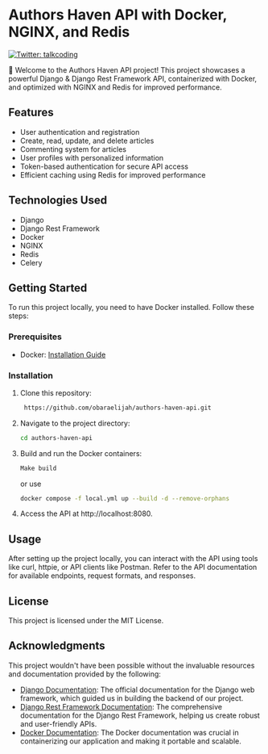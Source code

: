 # Authors Haven API with Docker, NGINX, and Redis

<p>
  <a href="https://twitter.com/talkcoding" target="_blank">
    <img alt="Twitter: talkcoding" src="https://img.shields.io/twitter/follow/Talkcoding.svg?style=social" />
  </a>
</p>

👋 Welcome to the Authors Haven API project! This project showcases a powerful Django & Django Rest Framework API, containerized with Docker, and optimized with NGINX and Redis for improved performance.

## Features

- User authentication and registration
- Create, read, update, and delete articles
- Commenting system for articles
- User profiles with personalized information
- Token-based authentication for secure API access
- Efficient caching using Redis for improved performance

## Technologies Used

- Django
- Django Rest Framework
- Docker
- NGINX
- Redis
- Celery

## Getting Started

To run this project locally, you need to have Docker installed. Follow these steps:

### Prerequisites

- Docker: [Installation Guide](https://docs.docker.com/get-docker/)

### Installation

1. Clone this repository:

   ```bash
    https://github.com/obaraelijah/authors-haven-api.git
    ```
2. Navigate to the project directory:

    ```bash
    cd authors-haven-api
    ```
3. Build and run the Docker containers:

    ```bash
    Make build 
    ```
    or use 
    
    ```bash
    docker compose -f local.yml up --build -d --remove-orphans
    ```
4. Access the API at http://localhost:8080.

## Usage
After setting up the project locally, you can interact with the API using tools like curl, httpie, or API clients like Postman. Refer to the API documentation for available endpoints, request formats, and responses.

## License

This project is licensed under the MIT License.
## Acknowledgments

This project wouldn't have been possible without the invaluable resources and documentation provided by the following:

- [Django Documentation](https://docs.djangoproject.com/): The official documentation for the Django web framework, which guided us in building the backend of our project.
- [Django Rest Framework Documentation](https://www.django-rest-framework.org/): The comprehensive documentation for the Django Rest Framework, helping us create robust and user-friendly APIs.
- [Docker Documentation](https://docs.docker.com/): The Docker documentation was crucial in containerizing our application and making it portable and scalable.




